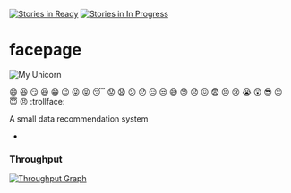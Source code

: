 [![Stories in Ready](https://badge.waffle.io/joanaz/facepage.svg?label=ready&title=Ready)](https://waffle.io/joanaz/facepage)
[![Stories in In Progress](https://badge.waffle.io/joanaz/facepage.svg?label=In%20Progress&title=In%20Progress)](http://waffle.io/joanaz/facepage) 

# facepage

![My Unicorn](https://github.com/unicorn.png)

:smile:
:laughing:
:smirk:
:satisfied:
:grin:
:wink:
:stuck_out_tongue_winking_eye:
:stuck_out_tongue_closed_eyes:
:sleeping:
:worried:
:anguished:
:confused:
:hushed:
:expressionless:
:unamused:
:sweat_smile:
:sweat:
:disappointed:
:confounded:
:fearful:
:persevere:
:cry:
:sob:
:astonished:
:sunglasses:
:neutral_face:
:innocent:
:angry:
:trollface:


A small data recommendation system

-
### Throughput
[![Throughput Graph](https://graphs.waffle.io/joanaz/facepage/throughput.svg)](https://waffle.io/joanaz/facepage/metrics)


